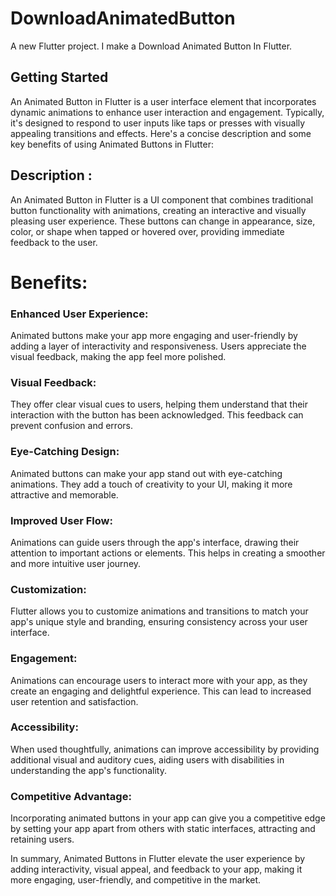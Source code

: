 # DownloadAnimatedButton

A new Flutter project. I make a Download Animated Button In Flutter.

## Getting Started

An Animated Button in Flutter is a user interface element that incorporates dynamic animations to enhance user interaction and engagement. Typically, it's designed to respond to user inputs like taps or presses with visually appealing transitions and effects. Here's a concise description and some key benefits of using Animated Buttons in Flutter:

## Description :
An Animated Button in Flutter is a UI component that combines traditional button functionality with animations, creating an interactive and visually pleasing user experience. These buttons can change in appearance, size, color, or shape when tapped or hovered over, providing immediate feedback to the user.

# Benefits:

### Enhanced User Experience: 
Animated buttons make your app more engaging and user-friendly by adding a layer of interactivity and responsiveness. Users appreciate the visual feedback, making the app feel more polished.

### Visual Feedback: 
They offer clear visual cues to users, helping them understand that their interaction with the button has been acknowledged. This feedback can prevent confusion and errors.

### Eye-Catching Design:
Animated buttons can make your app stand out with eye-catching animations. They add a touch of creativity to your UI, making it more attractive and memorable.

### Improved User Flow: 
Animations can guide users through the app's interface, drawing their attention to important actions or elements. This helps in creating a smoother and more intuitive user journey.

### Customization: 
Flutter allows you to customize animations and transitions to match your app's unique style and branding, ensuring consistency across your user interface.

### Engagement: 
Animations can encourage users to interact more with your app, as they create an engaging and delightful experience. This can lead to increased user retention and satisfaction.

### Accessibility: 
When used thoughtfully, animations can improve accessibility by providing additional visual and auditory cues, aiding users with disabilities in understanding the app's functionality.

### Competitive Advantage: 
Incorporating animated buttons in your app can give you a competitive edge by setting your app apart from others with static interfaces, attracting and retaining users.

In summary, Animated Buttons in Flutter elevate the user experience by adding interactivity, visual appeal, and feedback to your app, making it more engaging, user-friendly, and competitive in the market.




